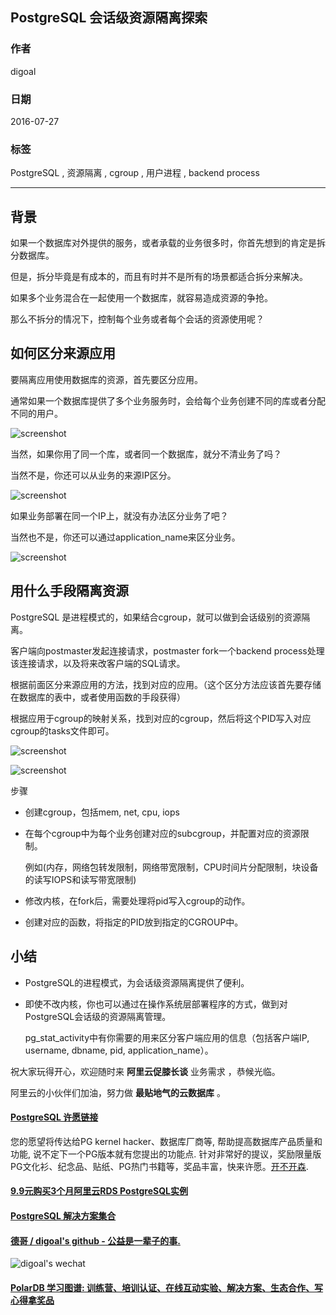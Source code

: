 ## PostgreSQL 会话级资源隔离探索    
                                                          
### 作者                                                              
digoal                                                              
                                                          
### 日期                                                              
2016-07-27                                                           
                                                          
### 标签                                                              
PostgreSQL , 资源隔离 , cgroup , 用户进程 , backend process                                          
                                                          
----                                                              
                                                          
## 背景  
如果一个数据库对外提供的服务，或者承载的业务很多时，你首先想到的肯定是拆分数据库。      
    
但是，拆分毕竟是有成本的，而且有时并不是所有的场景都适合拆分来解决。      
    
如果多个业务混合在一起使用一个数据库，就容易造成资源的争抢。      
    
那么不拆分的情况下，控制每个业务或者每个会话的资源使用呢？      
    
## 如何区分来源应用  
要隔离应用使用数据库的资源，首先要区分应用。   
     
通常如果一个数据库提供了多个业务服务时，会给每个业务创建不同的库或者分配不同的用户。   
  
![screenshot](20160727_01_pic_001.png)  
    
当然，如果你用了同一个库，或者同一个数据库，就分不清业务了吗？      
  
当然不是，你还可以从业务的来源IP区分。      
  
![screenshot](20160727_01_pic_002.png)  
    
如果业务部署在同一个IP上，就没有办法区分业务了吧？     
  
当然也不是，你还可以通过application_name来区分业务。    
  
![screenshot](20160727_01_pic_003.png)  
    
## 用什么手段隔离资源  
PostgreSQL 是进程模式的，如果结合cgroup，就可以做到会话级别的资源隔离。    
    
客户端向postmaster发起连接请求，postmaster fork一个backend process处理该连接请求，以及将来改客户端的SQL请求。    
    
根据前面区分来源应用的方法，找到对应的应用。（这个区分方法应该首先要存储在数据库的表中，或者使用函数的手段获得）    
    
根据应用于cgroup的映射关系，找到对应的cgroup，然后将这个PID写入对应cgroup的tasks文件即可。    
  
![screenshot](20160727_01_pic_004.png)  
    
![screenshot](20160727_01_pic_005.png)    
    
步骤    
  
* 创建cgroup，包括mem, net, cpu, iops  
  
* 在每个cgroup中为每个业务创建对应的subcgroup，并配置对应的资源限制。    
  
  例如(内存，网络包转发限制，网络带宽限制，CPU时间片分配限制，块设备的读写IOPS和读写带宽限制)  
  
* 修改内核，在fork后，需要处理将pid写入cgroup的动作。    
  
* 创建对应的函数，将指定的PID放到指定的CGROUP中。    
    
## 小结  
* PostgreSQL的进程模式，为会话级资源隔离提供了便利。    
  
* 即使不改内核，你也可以通过在操作系统层部署程序的方式，做到对PostgreSQL会话级的资源隔离管理。    
  
  pg_stat_activity中有你需要的用来区分客户端应用的信息（包括客户端IP, username, dbname, pid, application_name）。      
    
祝大家玩得开心，欢迎随时来 **阿里云促膝长谈** 业务需求 ，恭候光临。    
    
阿里云的小伙伴们加油，努力做 **最贴地气的云数据库** 。    
                                                          
            
        
  
  
  
  
  
  
  
  
  
  
  
  
  
  
  
  
  
  
  
  
  
  
  
  
  
  
  
  
  
  
  
  
  
  
  
  
  
  
  
  
  
  
  
  
  
  
  
  
  
  
  
  
  
  
  
  
  
  
  
  
  
  
  
  
  
  
  
  
  
  
  
  
  
#### [PostgreSQL 许愿链接](https://github.com/digoal/blog/issues/76 "269ac3d1c492e938c0191101c7238216")
您的愿望将传达给PG kernel hacker、数据库厂商等, 帮助提高数据库产品质量和功能, 说不定下一个PG版本就有您提出的功能点. 针对非常好的提议，奖励限量版PG文化衫、纪念品、贴纸、PG热门书籍等，奖品丰富，快来许愿。[开不开森](https://github.com/digoal/blog/issues/76 "269ac3d1c492e938c0191101c7238216").  
  
  
#### [9.9元购买3个月阿里云RDS PostgreSQL实例](https://www.aliyun.com/database/postgresqlactivity "57258f76c37864c6e6d23383d05714ea")
  
  
#### [PostgreSQL 解决方案集合](https://yq.aliyun.com/topic/118 "40cff096e9ed7122c512b35d8561d9c8")
  
  
#### [德哥 / digoal's github - 公益是一辈子的事.](https://github.com/digoal/blog/blob/master/README.md "22709685feb7cab07d30f30387f0a9ae")
  
  
![digoal's wechat](../pic/digoal_weixin.jpg "f7ad92eeba24523fd47a6e1a0e691b59")
  
  
#### [PolarDB 学习图谱: 训练营、培训认证、在线互动实验、解决方案、生态合作、写心得拿奖品](https://www.aliyun.com/database/openpolardb/activity "8642f60e04ed0c814bf9cb9677976bd4")
  
